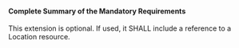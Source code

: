 #### Complete Summary of the Mandatory Requirements

This extension is optional. If used, it SHALL include a reference to a Location resource.